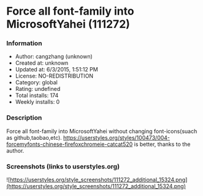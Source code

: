 # Force all font-family into MicrosoftYahei (111272)

### Information
- Author: cangzhang (unknown)
- Created at: unknown
- Updated at: 6/3/2015, 1:51:12 PM
- License: NO-REDISTRIBUTION
- Category: global
- Rating: undefined
- Total installs: 174
- Weekly installs: 0


### Description
Force all font-family into MicrosoftYahei without changing font-icons(suach as github,taobao,etc).
https://userstyles.org/styles/100473/004-forcemyfonts-chinese-firefoxchromeie-catcat520 is better, thanks to the author.


### Screenshots (links to userstyles.org)
![https://userstyles.org/style_screenshots/111272_additional_15324.png](https://userstyles.org/style_screenshots/111272_additional_15324.png)


